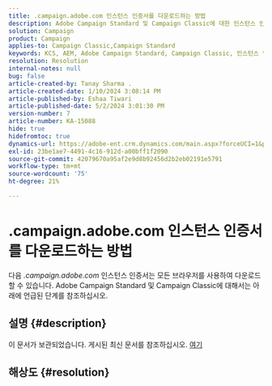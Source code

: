 ```yaml
---
title: .campaign.adobe.com 인스턴스 인증서를 다운로드하는 방법
description: Adobe Campaign Standard 및 Campaign Classic에 대한 인스턴스 인증서를 다운로드하는 방법을 알아봅니다.
solution: Campaign
product: Campaign
applies-to: Campaign Classic,Campaign Standard
keywords: KCS, AEM, Adobe Campaign Standard, Campaign Classic, 인스턴스 인증서, .campaign.adobe.com
resolution: Resolution
internal-notes: null
bug: false
article-created-by: Tanay Sharma .
article-created-date: 1/10/2024 3:08:14 PM
article-published-by: Eshaa Tiwari
article-published-date: 5/2/2024 3:01:30 PM
version-number: 7
article-number: KA-15088
hide: true
hidefromtoc: true
dynamics-url: https://adobe-ent.crm.dynamics.com/main.aspx?forceUCI=1&pagetype=entityrecord&etn=knowledgearticle&id=e7004411-caaf-ee11-a569-6045bd006e5a
exl-id: 23be1ae7-4491-4c16-912d-a00bff1f2090
source-git-commit: 42079670a95af2e9d8b92456d2b2eb02191e5791
workflow-type: tm+mt
source-wordcount: '75'
ht-degree: 21%

---
```


# .campaign.adobe.com 인스턴스 인증서를 다운로드하는 방법


다음 *.campaign.adobe.com* 인스턴스 인증서는 모든 브라우저를 사용하여 다운로드할 수 있습니다. Adobe Campaign Standard 및 Campaign Classic에 대해서는 아래에 언급된 단계를 참조하십시오.

## 설명 {#description}

이 문서가 보관되었습니다. 게시된 최신 문서를 참조하십시오. [여기](https://experienceleague.adobe.com/search.html#sort=relevancy)

## 해상도 {#resolution}
